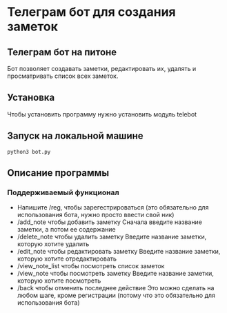 # Телеграм бот для создания заметок
## Телеграм бот на питоне
Бот позволяет создавать заметки, редактировать их, удалять и просматривать список всех заметок.
## Установка
Чтобы установить программу нужно установить модуль telebot
## Запуск на локальной машине
```
python3 bot.py
```
## Описание программы
### Поддерживаемый функционал
- Напишите /reg, чтобы зарегестрироваться (это обязательно для использования бота, нужно просто ввести свой ник)
- /add_note чтобы добавить заметку
Сначала введите название заметки, а потом ее содержание
- /delete_note чтобы удалить заметку
Введите название заметки, которую хотите удалить
- /edit_note чтобы редактировать заметку
Введите название заметки, которую хотите отредактировать
- /view_note_list чтобы посмотреть список заметок
- /view_note чтобы посмотреть заметку
Введите название заметки, которую хотите посмотреть
- /back чтобы отменить последнее действие
Это можно сделать на любом шаге, кроме регистрации (потому что это обязательно для использования бота)
